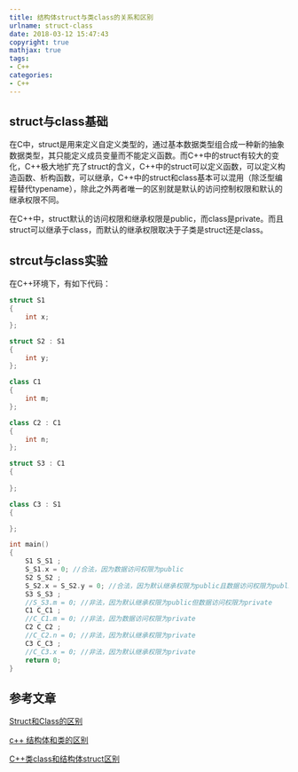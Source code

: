 ```yaml
---
title: 结构体struct与类class的关系和区别
urlname: struct-class
date: 2018-03-12 15:47:43
copyright: true
mathjax: true
tags:
- C++
categories:
- C++
---
```


## struct与class基础

在C中，struct是用来定义自定义类型的，通过基本数据类型组合成一种新的抽象数据类型，其只能定义成员变量而不能定义函数。而C++中的struct有较大的变化，C++极大地扩充了struct的含义，C++中的struct可以定义函数，可以定义构造函数、析构函数，可以继承，C++中的struct和class基本可以混用（除泛型编程替代typename），除此之外两者唯一的区别就是默认的访问控制权限和默认的继承权限不同。

在C++中，struct默认的访问权限和继承权限是public，而class是private。而且struct可以继承于class，而默认的继承权限取决于子类是struct还是class。


## strcut与class实验

在C++环境下，有如下代码：

```cpp
struct S1
{
	int x;
};

struct S2 : S1
{
	int y;
};

class C1
{
	int m;
};

class C2 : C1
{
	int n;
};

struct S3 : C1
{
	
};

class C3 : S1
{

};

int main()
{
	S1 S_S1 ;
	S_S1.x = 0; //合法，因为数据访问权限为public
	S2 S_S2 ;
	S_S2.x = S_S2.y = 0; //合法，因为默认继承权限为public且数据访问权限为public
	S3 S_S3 ;
	//S_S3.m = 0; //非法，因为默认继承权限为public但数据访问权限为private
	C1 C_C1 ; 
	//C_C1.m = 0; //非法，因为数据访问权限为private
	C2 C_C2 ;
	//C_C2.n = 0; //非法，因为默认继承权限为private
	C3 C_C3 ;
	//C_C3.x = 0; //非法，因为默认继承权限为private
	return 0;
}
```


## 参考文章

[Struct和Class的区别](http://blog.csdn.net/yuliu0552/article/details/6717915)

[c++ 结构体和类的区别](http://blog.csdn.net/fengxinziyang/article/details/5909237)

[C++类class和结构体struct区别](http://www.weixueyuan.net/view/6337.html)